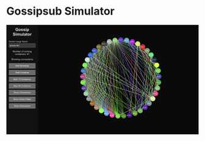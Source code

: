 # Gossipsub Simulator

![Gossipsub Simulator](https://github.com/dozyio/gossipsub-simulator/blob/main/images/screenshot.png?raw=true "Gossipsub Simulator")
